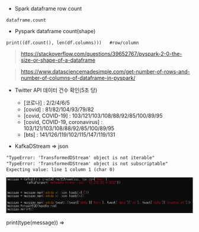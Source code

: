 - Spark dataframe row count

```
dataframe.count
```

- Pyspark dataframe count(shape)

```
print((df.count(), len(df.columns)))   #row/column
```

> https://stackoverflow.com/questions/39652767/pyspark-2-0-the-size-or-shape-of-a-dataframe

> https://www.datasciencemadesimple.com/get-number-of-rows-and-number-of-columns-of-dataframe-in-pyspark/





- Twitter API 데이터 건수 확인(5초 당)
  - [코로나] : 2/2/4/6/5
  - [covid] : 81/82/104/93/79/82 
  - [covid, COVID-19] : 103/121/103/108/88/92/85/100/89/95
  - [covid, COVID-19, coronavirus] : 103/121/103/108/88/92/85/100/89/95
  - [bts] : 141/126/119/102/115/147/119/131





- KafkaDStream => json

```
"TypeError: 'TransformedDStream' object is not iterable"
"TypeError: 'TransformedDStream' object is not subscriptable"
Expecting value: line 1 column 1 (char 0)
```

![1](1.PNG)

print(type(message)) => 